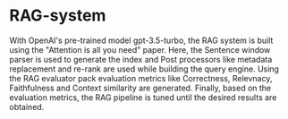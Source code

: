 # RAG-system
With OpenAI's pre-trained model gpt-3.5-turbo, the RAG system is built using the "Attention is all you need" paper. 
Here, the Sentence window parser is used to generate the index and Post processors like metadata replacement and re-rank are used while building the query engine.
Using the RAG evaluator pack evaluation metrics like Correctness, Relevnacy, Faithfulness and Context similarity are generated.
Finally, based on the evaluation metrics, the RAG pipeline is tuned until the desired results are obtained.
